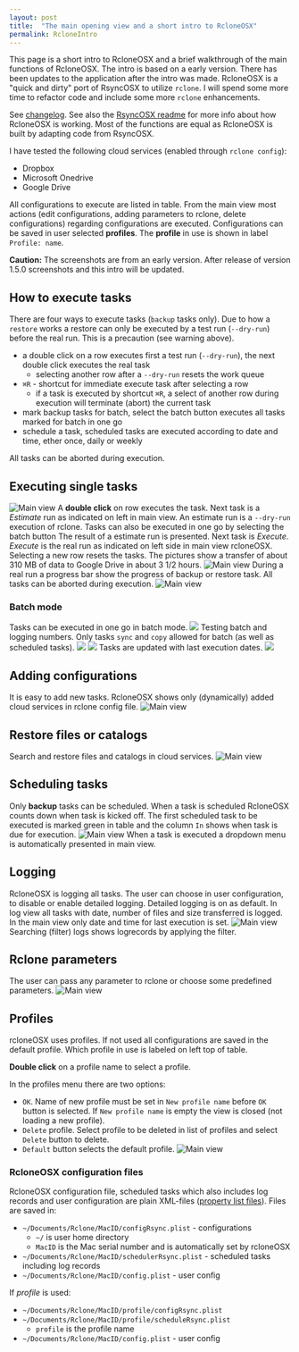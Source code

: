 ```yaml
---
layout: post
title:  "The main opening view and a short intro to RcloneOSX"
permalink: RcloneIntro
---
```


This page is a short intro to RcloneOSX and a brief walkthrough of the main functions of RcloneOSX. The intro is based on a early version. There has been updates to the application after the intro was made. RcloneOSX is a "quick and dirty" port of RsyncOSX to utilize `rclone`. I will spend some more time to refactor code and include some more `rclone` enhancements.

See [changelog](/RcloneChangelog). See also the [RsyncOSX readme](https://rsyncosx.github.io/AboutRsyncOSX) for more info about how RcloneOSX is working. Most of the functions are equal as RcloneOSX is built by adapting code from RsyncOSX.

I have tested the following cloud services (enabled through `rclone config`):

- Dropbox
- Microsoft Onedrive
- Google Drive

All configurations to execute are listed in table. From the main view most actions (edit configurations, adding parameters to rclone, delete configurations) regarding configurations are executed. Configurations can be saved in user selected **profiles**. The **profile** in use is shown in label `Profile: name`.

**Caution:** The screenshots are from an early version. After release of version 1.5.0 screenshots and this intro will be updated.

## How to execute tasks

There are four ways to execute tasks (`backup` tasks only). Due to how a `restore` works a restore can only be executed by a test run (`--dry-run`) before the real run. This is a precaution (see warning above).
- a double click on a row executes first a test run (`--dry-run`), the next double click executes the real task
  - selecting another row after a `--dry-run` resets the work queue
- `⌘R` - shortcut for immediate execute task after selecting a row
  - if a task is executed by shortcut `⌘R`, a select of another row during execution will terminate (abort) the current task
- mark backup tasks for batch, select the batch button executes all tasks marked for batch in one go
- schedule a task, scheduled tasks are executed according to date and time, ether once, daily or weekly

All tasks can be aborted during execution.

## Executing single tasks

![Main view](/images/RcloneOSX/master/intro/main.png)
A **double click** on row executes the task. Next task is a *Estimate* run as indicated on left in main view. An estimate run is a `--dry-run` execution of rclone. Tasks can also be executed in one go by selecting the batch button
The result of a estimate run is presented. Next task is *Execute*. *Execute* is the real run as indicated on left side in main view rcloneOSX. Selecting a new row resets the tasks. The pictures show a transfer of about 310 MB of data to Google Drive in about 3 1/2 hours.
![Main view](/images/RcloneOSX/master/intro/executing.png)
During a real run a progress bar show the progress of backup or restore task. All tasks can be aborted during execution.
![Main view](/images/RcloneOSX/master/intro/finished.png)

### Batch mode

Tasks can be executed in one go in batch mode.
![](/images/RcloneOSX/master/intro/batch.png)
Testing batch and logging numbers. Only tasks `sync` and `copy` allowed for batch (as well as scheduled tasks).
![](/images/RcloneOSX/master/intro/batch2.png)
![](/images/RcloneOSX/master/intro/batch3.png)
Tasks are updated with last execution dates.
![](/images/RcloneOSX/master/intro/batch4.png)

## Adding configurations

It is easy to add new tasks. RcloneOSX shows only (dynamically) added cloud services in rclone config file.
![Main view](/images/RcloneOSX/master/intro/add.png)

## Restore files or catalogs

Search and restore files and catalogs in cloud services.
![Main view](/images/RcloneOSX/master/intro/restore.png)

## Scheduling tasks

Only **backup** tasks can be scheduled. When a task is scheduled RcloneOSX counts down when task is kicked off. The first scheduled task to be executed is marked green in table and the column `In` shows when task is due for execution.
![Main view](/images/RcloneOSX/master/intro/schedule.png)
When a task is executed a dropdown menu is automatically presented in main view.

## Logging

RcloneOSX is logging all tasks. The user can choose in user configuration, to disable or enable detailed logging. Detailed logging is on as default. In log view all tasks with date, number of files and size transferred is logged. In the main view only date and time for last execution is set.
![Main view](/images/RcloneOSX/master/intro/logs.png)
Searching (filter) logs shows logrecords by applying the filter.

## Rclone parameters

The user can pass any parameter to rclone or choose some predefined parameters.
![Main view](/images/RcloneOSX/master/intro/parameters.png)

## Profiles

rcloneOSX uses profiles. If not used all configurations are saved in the default profile. Which profile in use is labeled on left top of table.

**Double click** on a profile name to select a profile.

In the profiles menu there are two options:

- `OK`. Name of new profile must be set in `New profile name` before `OK` button is selected. If `New profile name` is empty the view is closed (not loading a new profile).
- `Delete` profile. Select profile to be deleted in list of profiles and select `Delete` button to delete.
- `Default` button selects the default profile.
![Main view](/images/RcloneOSX/master/intro/profile.png)

### RcloneOSX configuration files

RcloneOSX configuration file, scheduled tasks which also includes log records and user configuration are plain XML-files ([property list files](https://en.wikipedia.org/wiki/Property_list)). Files are saved in:

- `~/Documents/Rclone/MacID/configRsync.plist` - configurations
  - `~/` is user home directory
  - `MacID` is the Mac serial number and is automatically set by rcloneOSX
- `~/Documents/Rclone/MacID/schedulerRsync.plist` - scheduled tasks including log records
- `~/Documents/Rclone/MacID/config.plist` - user config

If _profile_ is used:

- `~/Documents/Rclone/MacID/profile/configRsync.plist`
- `~/Documents/Rclone/MacID/profile/scheduleRsync.plist`
  - `profile` is the profile name
- `~/Documents/Rclone/MacID/config.plist` - user config
